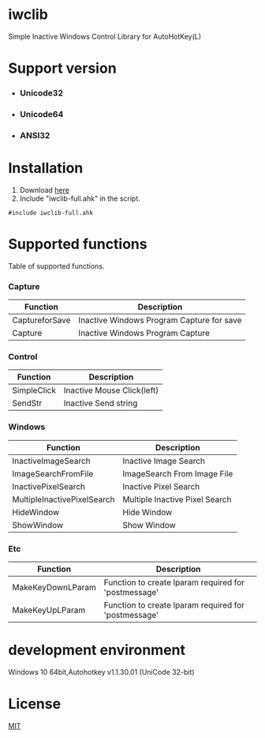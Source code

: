 ﻿# iwclib
Simple Inactive Windows Control Library for AutoHotKey(L)

# Support version
- ### Unicode32  
- ### Unicode64  
- ### ANSI32
# Installation

1. Download [here](./releases)
2. Include "iwclib-full.ahk" in the script.

```autohotkey
#include iwclib-full.ahk
```

# Supported functions

Table of supported functions.

### Capture

| Function             | Description                               |
| -------------------- | ----------------------------------------- |
| CaptureforSave       | Inactive Windows Program Capture for save |
| Capture              | Inactive Windows Program Capture          |

### Control

| Function    | Description                |
| ----------- | -------------------------- |
| SimpleClick | Inactive Mouse Click(left) |
| SendStr     | Inactive Send string       |

### Windows

| Function            | Description                 |
| ------------------- | --------------------------- |
| InactiveImageSearch | Inactive Image Search       |
| ImageSearchFromFile | ImageSearch From Image File |
| InactivePixelSearch | Inactive Pixel Search       |
| MultipleInactivePixelSearch | Multiple Inactive Pixel Search |
| HideWindow          | Hide Window                 |
| ShowWindow          | Show Window                 |

### Etc

| Function          | Description                                          |
| ----------------- | ---------------------------------------------------- |
| MakeKeyDownLParam | Function to create lparam required for 'postmessage' |
| MakeKeyUpLParam   | Function to create lparam required for 'postmessage' |

# development environment

Windows 10 64bit,Autohotkey v1.1.30.01 (UniCode 32-bit)

# License

[MIT](./LICENSE)
